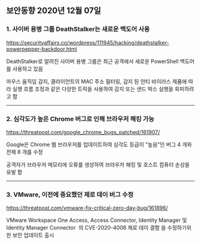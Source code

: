 ## 보안동향 2020년 12월 07일  

  
### 1. 사이버 용병 그룹 DeathStalker는 새로운 백도어 사용
  
    
https://securityaffairs.co/wordpress/111945/hacking/deathstalker-powerpepper-backdoor.html     
  
  
DeathStalker로 알려진 사이버 용병 그룹은 최근 공격에서 새로운 PowerShell 백도어를 사용하고 있음
  
마우스 움직임 감지, 클라이언트의 MAC 주소 필터링, 감지 된 안티 바이러스 제품에 따라 실행 흐름 조정과 같은 다양한 트릭을 사용하여 감지 또는 샌드 박스 실행을 회피하려고 함
  
     
---
  
  
### 2. 심각도가 높은 Chrome 버그로 인해 브라우저 해킹 가능 
  
  
https://threatpost.com/google_chrome_bugs_patched/161907/    
  
  
Google은 Chrome 웹 브라우저를 업데이트하여 심각도 등급이 "높음"인 버그 4 개와 전체 8 개를 수정  
  
공격자가 브라우저 메모리에 오류를 생성하여 브라우저 해킹 및 호스트 컴퓨터 손상을 유발 함 
  
  
---
  
  
### 3. VMware, 이전에 중요했던 제로 데이 버그 수정  
  
  
https://threatpost.com/vmware-fix-critical-zero-day-bug/161896/  
  
  
VMware Workspace One Access, Access Connector, Identity Manager 및 Identity Manager Connector  의 CVE-2020-4006 제로 데이 결함 을 수정하기위한 보안 업데이트 출시
  

